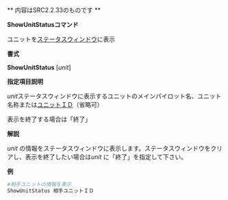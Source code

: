 ** 内容はSRC2.2.33のものです **

**ShowUnitStatusコマンド**

ユニットを[ステータスウィンドウ](ステータスウインドウ.md)に表示

**書式**

**ShowUnitStatus** [*unit*]

**指定項目説明**

*unit*ステータスウィンドウに表示するユニットのメインパイロット名、ユニット名称または[ユニットＩＤ](ユニットＩＤ.md)（省略可）

表示を終了する場合は「終了」

**解説**

*unit* の情報をステータスウィンドウに表示します。ステータスウィンドウをクリアし、表示を終了したい場合は*unit* に「終了」を指定して下さい。

**例**
```sh
#相手ユニットの情報を表示
ShowUnitStatus 相手ユニットＩＤ
```

